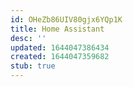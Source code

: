 ```yaml
---
id: OHeZb86UIV80gjx6YQp1K
title: Home Assistant
desc: ''
updated: 1644047386434
created: 1644047359682
stub: true
---
```


